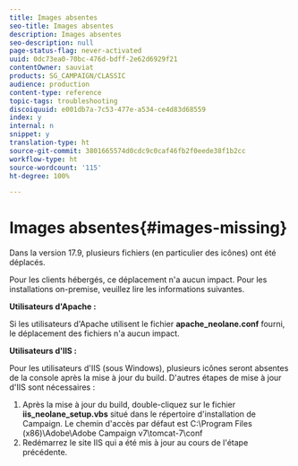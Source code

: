 ```yaml
---
title: Images absentes
seo-title: Images absentes
description: Images absentes
seo-description: null
page-status-flag: never-activated
uuid: 0dc73ea0-70bc-476d-bdff-2e62d6929f21
contentOwner: sauviat
products: SG_CAMPAIGN/CLASSIC
audience: production
content-type: reference
topic-tags: troubleshooting
discoiquuid: e001db7a-7c53-477e-a534-ce4d83d68559
index: y
internal: n
snippet: y
translation-type: ht
source-git-commit: 3801665574d0cdc9c0caf46fb2f0eede38f1b2cc
workflow-type: ht
source-wordcount: '115'
ht-degree: 100%

---
```



# Images absentes{#images-missing}

Dans la version 17.9, plusieurs fichiers (en particulier des icônes) ont été déplacés.

Pour les clients hébergés, ce déplacement n&#39;a aucun impact. Pour les installations on-premise, veuillez lire les informations suivantes.

**Utilisateurs d&#39;Apache :**

Si les utilisateurs d&#39;Apache utilisent le fichier **apache_neolane.conf** fourni, le déplacement des fichiers n&#39;a aucun impact.

**Utilisateurs d&#39;IIS :**

Pour les utilisateurs d&#39;IIS (sous Windows), plusieurs icônes seront absentes de la console après la mise à jour du build. D&#39;autres étapes de mise à jour d&#39;IIS sont nécessaires :

1. Après la mise à jour du build, double-cliquez sur le fichier **iis_neolane_setup.vbs** situé dans le répertoire d&#39;installation de Campaign. Le chemin d&#39;accès par défaut est C:\Program Files (x86)\Adobe\Adobe Campaign v7\tomcat-7\conf
1. Redémarrez le site IIS qui a été mis à jour au cours de l&#39;étape précédente.

